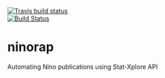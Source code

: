 [![Travis build status](https://travis-ci.org/DFoly/ninorap.svg?branch=master)](https://travis-ci.org/DFoly/ninorap)     
[![Build Status](https://ci.appveyor.com/project/DFoly/ninorap/master?svg=true)](https://ci.appveyor.com/api/project/status/DFoly/ninorap/master?svg=true)

# ninorap
Automating Nino publications using Stat-Xplore API


